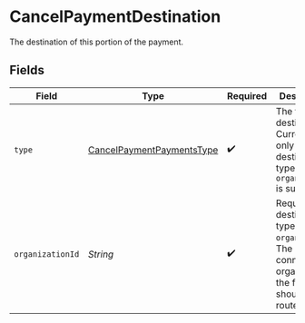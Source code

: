 # CancelPaymentDestination

The destination of this portion of the payment.


## Fields

| Field                                                                                                             | Type                                                                                                              | Required                                                                                                          | Description                                                                                                       | Example                                                                                                           |
| ----------------------------------------------------------------------------------------------------------------- | ----------------------------------------------------------------------------------------------------------------- | ----------------------------------------------------------------------------------------------------------------- | ----------------------------------------------------------------------------------------------------------------- | ----------------------------------------------------------------------------------------------------------------- |
| `type`                                                                                                            | [CancelPaymentPaymentsType](../../models/operations/CancelPaymentPaymentsType.md)                                 | :heavy_check_mark:                                                                                                | The type of destination. Currently only the destination type `organization` is supported.                         | organization                                                                                                      |
| `organizationId`                                                                                                  | *String*                                                                                                          | :heavy_check_mark:                                                                                                | Required for destination type `organization`. The ID of the connected organization the funds should be<br/>routed to. | org_1234567                                                                                                       |